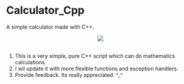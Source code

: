 # Calculator_Cpp
A simple calculator made with C++.
<p align="center">
  <img src="https://forthebadge.com/images/badges/made-with-c-plus-plus.svg" />
<br><br></p>

1. This is a very simple, pure C++ script which can do mathematics calculations.
2. I wil update it with more flexible functions and exception handlers. 
3. Provide feedback. Its really appreciated. ^_^
